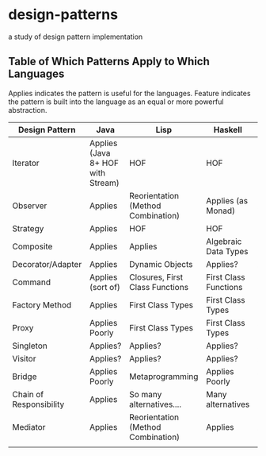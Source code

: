 # design-patterns
a study of design pattern implementation


## Table of Which Patterns Apply to Which Languages

Applies indicates the pattern is useful for the languages.
Feature indicates the pattern is built into the language as an equal or more powerful abstraction.

| Design Pattern          | Java                              | Lisp                               | Haskell               | C++                   |
|-------------------------|-----------------------------------|------------------------------------|-----------------------|-----------------------|
| Iterator                | Applies (Java 8+ HOF with Stream) | HOF                                | HOF                   | HOF                   |
| Observer                | Applies                           | Reorientation (Method Combination) | Applies (as Monad)    | Applies               |
| Strategy                | Applies                           | HOF                                | HOF                   | HOF                   |
| Composite               | Applies                           | Applies                            | Algebraic Data Types  | Tagged Union?         |
| Decorator/Adapter       | Applies                           | Dynamic Objects                    | Applies?              | Applies?              |
| Command                 | Applies (sort of)                 | Closures, First Class Functions    | First Class Functions | First Class Functions |
| Factory Method          | Applies                           | First Class Types                  | First Class Types     | Applies Poorly        |
| Proxy                   | Applies Poorly                    | First Class Types                  | First Class Types     | Applies Poorly        |
| Singleton               | Applies?                          | Applies?                           | Applies?              | Applies?              |
| Visitor                 | Applies?                          | Applies?                           | Applies?              | Applies?              |
| Bridge                  | Applies Poorly                    | Metaprogramming                    | Applies Poorly        | Applies Poorly        |
| Chain of Responsibility | Applies                           | So many alternatives....           | Many alternatives     | Many alternatives     |
| Mediator                | Applies                           | Reorientation (Method Combination) | Applies               | Applies               |
|                         |                                   |                                    |                       |                       |
